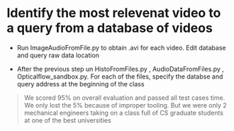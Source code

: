 # Identify the most relevenat video to a query from a database of videos

-   Run ImageAudioFromFile.py to obtain .avi for each video.
    Edit database and query raw data location

-   After the previous step un HistoFromFiles.py , AudioDataFromFiles.py ,
    Opticalflow_sandbox.py.
    For each of the files, specify the databse and query address at the
    beginning of the class

> We scored 95% on overall evaluation and passed all test cases time. We only lost the 5% because of improper tooling. But we were only 2 mechanical engineers taking on a class full of CS graduate students at one of the best universities 
